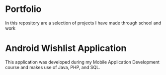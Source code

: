 # Portfolio

In this repository are a selection of projects I have made through school and work

# Android Wishlist Application
This application was developed during my Mobile Application Development course and makes use of Java, PHP, and SQL. 

